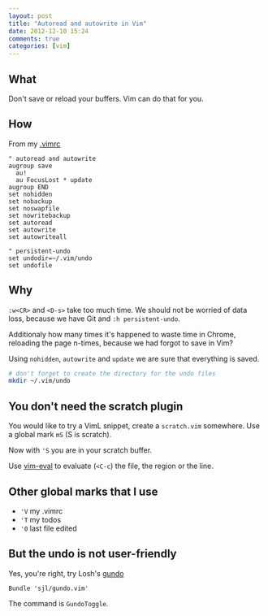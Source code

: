 ```yaml
---
layout: post
title: "Autoread and autowrite in Vim"
date: 2012-12-10 15:24
comments: true
categories: [vim]
---
```

## What
Don't save or reload your buffers. Vim can do that for you.

## How
From my [.vimrc][1]
```vim
" autoread and autowrite
augroup save
  au!
  au FocusLost * update
augroup END
set nohidden
set nobackup
set noswapfile
set nowritebackup
set autoread
set autowrite
set autowriteall

" persistent-undo
set undodir=~/.vim/undo
set undofile
```

## Why
``:w<CR>`` and ``<D-s>`` take too much time. We should not be worried of data
loss, because we have Git and ``:h persistent-undo``.

Additionaly how many times it's happened to waste time in Chrome, reloading
the page n-times, because we had forgot to save in Vim?

Using ``nohidden``, ``autowrite`` and ``update`` we are sure that everything
is saved.

```sh
# don't forget to create the directory for the undo files
mkdir ~/.vim/undo
```

## You don't need the scratch plugin
You would like to try a VimL snippet, create a ``scratch.vim`` somewhere. Use
a global mark ``mS`` (S is scratch).

Now with ``'S`` you are in your scratch buffer.

Use [vim-eval][0] to evaluate (``<C-c``) the file, the region or the line.

## Other global marks that I use
* ``'V`` my .vimrc
* ``'T`` my todos
* ``'0`` last file edited

## But the undo is not user-friendly
Yes, you're right, try Losh's [gundo][2]

```vim
Bundle 'sjl/gundo.vim'
```

The command is ``GundoToggle``.

[0]: https://github.com/amiorin/vim-eval
[1]: https://github.com/amiorin/dotfiles/blob/master/vimrc
[2]: https://github.com/sjl/gundo.vim

